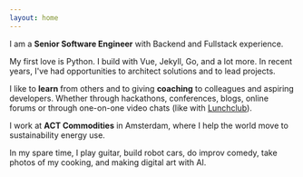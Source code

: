 ```yaml
---
layout: home
---
```


I am a **Senior Software Engineer** with Backend and Fullstack experience.

My first love is Python. I build with Vue, Jekyll, Go, and a lot more. In recent years, I've had opportunities to architect solutions and to lead projects.

I like to **learn** from others and to giving **coaching** to colleagues and aspiring developers. Whether through hackathons, conferences, blogs, online forums or through one-on-one video chats (like with [Lunchclub][]).

I work at **ACT Commodities** in Amsterdam, where I help the world move to sustainability energy use.

In my spare time, I play guitar, build robot cars, do improv comedy, take photos of my cooking, and making digital art with AI.

[Lunchclub]: https://lunchclub.com/?invite_code=michaelc132
